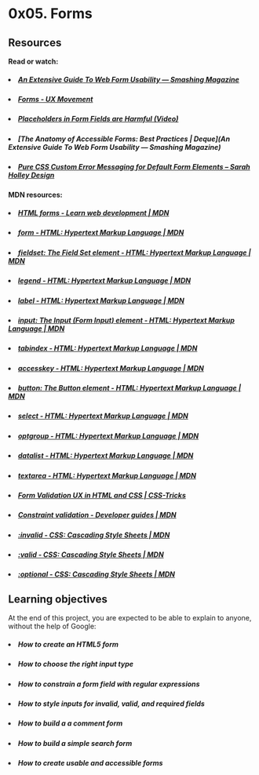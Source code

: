 # 0x05. Forms

## Resources
<b>Read or watch:</b>

##### <li>[An Extensive Guide To Web Form Usability — Smashing Magazine](https://intranet.hbtn.io/rltoken/L7JpxWt0F5VsUtwsDGaJYg)</li>
##### <li>[Forms - UX Movement](https://intranet.hbtn.io/rltoken/FaOz7GkGRSnrlYKL91sWYQ)</li>
##### <li>[Placeholders in Form Fields are Harmful (Video)](https://intranet.hbtn.io/rltoken/kkI4hp8L2xriaBiZ4aay5g)</li>
##### <li>[The Anatomy of Accessible Forms: Best Practices | Deque](An Extensive Guide To Web Form Usability — Smashing Magazine)</li>
##### <li>[Pure CSS Custom Error Messaging for Default Form Elements – Sarah Holley Design](https://intranet.hbtn.io/rltoken/mt7GbkQzlwq86rGgLXuKug)</li>
<b>MDN resources:</b>

##### <li>[HTML forms - Learn web development | MDN](https://intranet.hbtn.io/rltoken/FqmevqAf9FQJTCLzWHkR1g)</li>
##### <li>[form - HTML: Hypertext Markup Language | MDN](https://intranet.hbtn.io/rltoken/SSy7rj0I3adIOAdQYHZlTg)</li>
##### <li>[fieldset: The Field Set element - HTML: Hypertext Markup Language | MDN](https://intranet.hbtn.io/rltoken/Dei_L42fLRZU_AJ6ZrEHYQ)</li>
##### <li>[legend - HTML: Hypertext Markup Language | MDN](https://intranet.hbtn.io/rltoken/ZkZo0GMrr0swRR5qOAbZpA)</li>
##### <li>[label - HTML: Hypertext Markup Language | MDN](https://intranet.hbtn.io/rltoken/riHRpJYmDTPKnhEnmim8Og)</li>
##### <li>[input: The Input (Form Input) element - HTML: Hypertext Markup Language | MDN](https://intranet.hbtn.io/rltoken/I-tvtRp2hlUSVkdNVuOkzQ)</li>
##### <li>[tabindex - HTML: Hypertext Markup Language | MDN](https://intranet.hbtn.io/rltoken/IVNFtpOTz5HH2hhPVirm1w)</li>
##### <li>[accesskey - HTML: Hypertext Markup Language | MDN](https://intranet.hbtn.io/rltoken/hpkb0GWg6d58CT3VbJBYUA)</li>
##### <li>[button: The Button element - HTML: Hypertext Markup Language | MDN](https://intranet.hbtn.io/rltoken/lWIyMaHK4ZXYyIftpFkydQ)</li>
##### <li>[select - HTML: Hypertext Markup Language | MDN](https://intranet.hbtn.io/rltoken/yW_Ov-o5Z5-WHRqOH1yrWQ)</li>
##### <li>[optgroup - HTML: Hypertext Markup Language | MDN](https://intranet.hbtn.io/rltoken/fd435kOSi_vDQuxS9C_hzQ)</li>
##### <li>[datalist - HTML: Hypertext Markup Language | MDN](https://intranet.hbtn.io/rltoken/9zHNcNs_TijZGoXlSPE6UQ)</li>
##### <li>[textarea - HTML: Hypertext Markup Language | MDN](https://intranet.hbtn.io/rltoken/ZI43Ei3OIRGmi0fdEm-Wfg)</li>
##### <li>[Form Validation UX in HTML and CSS | CSS-Tricks](https://intranet.hbtn.io/rltoken/Wbg54wi7RUJX2_y7hrw6dQ)</li>
##### <li>[Constraint validation - Developer guides | MDN](https://intranet.hbtn.io/rltoken/4jC9dQkx3ZT3yKR3hB8-vw)</li>
##### <li>[:invalid - CSS: Cascading Style Sheets | MDN](https://intranet.hbtn.io/rltoken/7h8uLLpM8WxMQS7t6aAk7Q)</li>
##### <li>[:valid - CSS: Cascading Style Sheets | MDN](https://intranet.hbtn.io/rltoken/UKXa7S-Q_saLWXgrJeFRNg)</li>
##### <li>[:optional - CSS: Cascading Style Sheets | MDN](https://intranet.hbtn.io/rltoken/Yw2FK8PGHmv5jgF8BOKJ9w)</li>

## Learning objectives
At the end of this project, you are expected to be able to explain to anyone, without the help of Google:

##### <li>How to create an HTML5 form</li>
##### <li>How to choose the right input type</li>
##### <li>How to constrain a form field with regular expressions</li>
##### <li>How to style inputs for invalid, valid, and required fields</li>
##### <li>How to build a a comment form</li>
##### <li>How to build a simple search form</li>
##### <li>How to create usable and accessible forms</li>